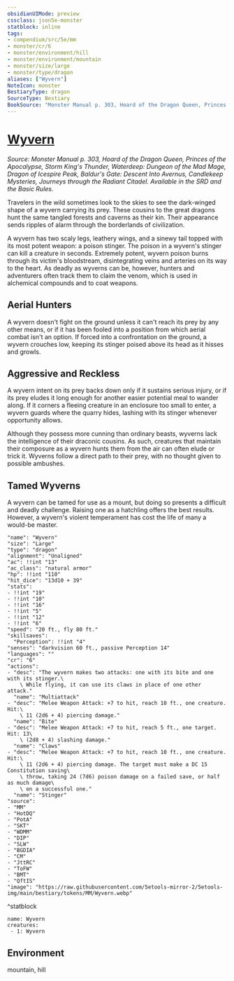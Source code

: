 ```yaml
---
obsidianUIMode: preview
cssclass: json5e-monster
statblock: inline
tags:
- compendium/src/5e/mm
- monster/cr/6
- monster/environment/hill
- monster/environment/mountain
- monster/size/large
- monster/type/dragon
aliases: ["Wyvern"]
NoteIcon: monster
BestiaryType: dragon
SourceType: Bestiary
BookSource: "Monster Manual p. 303, Hoard of the Dragon Queen, Princes of the Apocalypse, Storm King's Thunder, Waterdeep: Dungeon of the Mad Mage, Dragon of Icespire Peak, Baldur's Gate: Descent Into Avernus, Candlekeep Mysteries, Journeys through the Radiant Citadel. Available in the SRD and the Basic Rules."
---
```

# [Wyvern](2-Mechanics/CLI/bestiary/dragon/wyvern.md)
*Source: Monster Manual p. 303, Hoard of the Dragon Queen, Princes of the Apocalypse, Storm King's Thunder, Waterdeep: Dungeon of the Mad Mage, Dragon of Icespire Peak, Baldur's Gate: Descent Into Avernus, Candlekeep Mysteries, Journeys through the Radiant Citadel. Available in the SRD and the Basic Rules.*  

Travelers in the wild sometimes look to the skies to see the dark-winged shape of a wyvern carrying its prey. These cousins to the great dragons hunt the same tangled forests and caverns as their kin. Their appearance sends ripples of alarm through the borderlands of civilization.

A wyvern has two scaly legs, leathery wings, and a sinewy tail topped with its most potent weapon: a poison stinger. The poison in a wyvern's stinger can kill a creature in seconds. Extremely potent, wyvern poison burns through its victim's bloodstream, disintegrating veins and arteries on its way to the heart. As deadly as wyverns can be, however, hunters and adventurers often track them to claim the venom, which is used in alchemical compounds and to coat weapons.

## Aerial Hunters

A wyvern doesn't fight on the ground unless it can't reach its prey by any other means, or if it has been fooled into a position from which aerial combat isn't an option. If forced into a confrontation on the ground, a wyvern crouches low, keeping its stinger poised above its head as it hisses and growls.

## Aggressive and Reckless

A wyvern intent on its prey backs down only if it sustains serious injury, or if its prey eludes it long enough for another easier potential meal to wander along. If it corners a fleeing creature in an enclosure too small to enter, a wyvern guards where the quarry hides, lashing with its stinger whenever opportunity allows.

Although they possess more cunning than ordinary beasts, wyverns lack the intelligence of their draconic cousins. As such, creatures that maintain their composure as a wyvern hunts them from the air can often elude or trick it. Wyverns follow a direct path to their prey, with no thought given to possible ambushes.

## Tamed Wyverns

A wyvern can be tamed for use as a mount, but doing so presents a difficult and deadly challenge. Raising one as a hatchling offers the best results. However, a wyvern's violent temperament has cost the life of many a would-be master.

```statblock
"name": "Wyvern"
"size": "Large"
"type": "dragon"
"alignment": "Unaligned"
"ac": !!int "13"
"ac_class": "natural armor"
"hp": !!int "110"
"hit_dice": "13d10 + 39"
"stats":
- !!int "19"
- !!int "10"
- !!int "16"
- !!int "5"
- !!int "12"
- !!int "6"
"speed": "20 ft., fly 80 ft."
"skillsaves":
  "Perception": !!int "4"
"senses": "darkvision 60 ft., passive Perception 14"
"languages": ""
"cr": "6"
"actions":
- "desc": "The wyvern makes two attacks: one with its bite and one with its stinger.\
    \ While flying, it can use its claws in place of one other attack."
  "name": "Multiattack"
- "desc": "Melee Weapon Attack: +7 to hit, reach 10 ft., one creature. Hit:\
    \ 11 (2d6 + 4) piercing damage."
  "name": "Bite"
- "desc": "Melee Weapon Attack: +7 to hit, reach 5 ft., one target. Hit: 13\
    \ (2d8 + 4) slashing damage."
  "name": "Claws"
- "desc": "Melee Weapon Attack: +7 to hit, reach 10 ft., one creature. Hit:\
    \ 11 (2d6 + 4) piercing damage. The target must make a DC 15 Constitution saving\
    \ throw, taking 24 (7d6) poison damage on a failed save, or half as much damage\
    \ on a successful one."
  "name": "Stinger"
"source":
- "MM"
- "HotDQ"
- "PotA"
- "SKT"
- "WDMM"
- "DIP"
- "SLW"
- "BGDIA"
- "CM"
- "JttRC"
- "ToFW"
- "BMT"
- "QftIS"
"image": "https://raw.githubusercontent.com/5etools-mirror-2/5etools-img/main/bestiary/tokens/MM/Wyvern.webp"
```
^statblock

```encounter-table
name: Wyvern
creatures:
 - 1: Wyvern
```

## Environment

mountain, hill